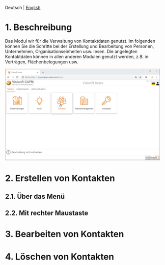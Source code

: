 <!-- TITLE: Modul "Kontakte" für normale Benutzer -->
<!-- SUBTITLE: Modul für die Verwaltung von Personen, Unternahmen, Gemenschaften, Organisationsstrukturen usw.-->

Deutsch | [English](/en-US/modules/contacts/user)
# 1. Beschreibung
Das Modul wir für die Verwaltung von Kontaktdaten genutzt. Im folgenden können Sie die Schritte bei der Erstellung und Bearbeitung von Personen, Unternehmen, Organisationseinheiten usw. lesen. Die angelegten Kontaktdaten können in allen anderen Modulen genutzt werden, z.B. in Verträgen, Flächenbelegungen usw. 

![Modul Kontakte Benutzer](/uploads/kontakte/modul-kontakte-forms-seiten.jpg "Modul Kontakte Benutzer")
# 2. Erstellen von Kontakten
## 2.1. Über das Menü
## 2.2. Mit rechter Maustaste
# 3. Bearbeiten von Kontakten
# 4. Löschen von Kontakten